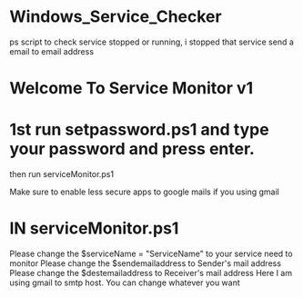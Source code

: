 # Windows_Service_Checker
ps script to check service stopped or running, i stopped that service send a email to email address

# Welcome To Service Monitor v1

# 1st run setpassword.ps1 and type your password and press enter.

then run serviceMonitor.ps1

Make sure to enable less secure apps to google mails if you using gmail

# IN serviceMonitor.ps1

Please change the $serviceName = "ServiceName" to your service need to monitor
Please change the $sendemailaddress to Sender's mail address
Please change the $destemailaddress to Receiver's mail address
Here I am using gmail to smtp host. You can change whatever you want

